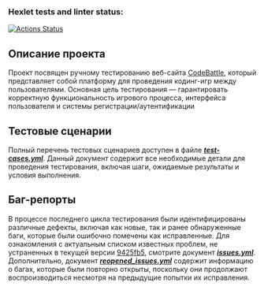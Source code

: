 ### Hexlet tests and linter status:
[![Actions Status](https://github.com/temuryqudrat/qa-engineer-project-85/actions/workflows/hexlet-check.yml/badge.svg)](https://github.com/temuryqudrat/qa-engineer-project-85/actions)
## Описание проекта
Проект посвящен ручному тестированию веб-сайта [CodeBattle](https://codebattle.hexlet.io/), который представляет собой платформу для проведения кодинг-игр между пользователями. Основная цель тестирования — гарантировать корректную функциональность игрового процесса, интерфейса пользователя и системы регистрации/аутентификации
## Тестовые сценарии
Полный перечень тестовых сценариев доступен в файле [***test-cases.yml***](https://github.com/temuryqudrat/qa-engineer-project-85/blob/main/test-cases.yml). Данный документ содержит все необходимые детали для проведения тестирования, включая шаги, ожидаемые результаты и условия выполнения.
## Баг-репорты
В процессе последнего цикла тестирования были идентифицированы различные дефекты, включая как новые, так и ранее обнаруженные баги, которые были ошибочно помечены как исправленные. Для ознакомления с актуальным списком известных проблем, не устраненных в текущей версии [9425fb5](https://github.com/hexlet-codebattle/codebattle/commit/9425fb5e75cad8d07445fe323a897153c2b85ab9), смотрите документ [***issues.yml***](https://github.com/temuryqudrat/qa-engineer-project-85/blob/main/issues.yml). Дополнительно, документ [***reopened_issues.yml***](https://github.com/temuryqudrat/qa-engineer-project-85/blob/main/reopened_issues.yml) содержит информацию о багах, которые были повторно открыты, поскольку они продолжают воспроизводиться несмотря на предыдущие попытки их исправления.
